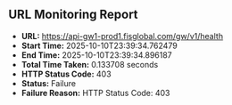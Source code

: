 ## URL Monitoring Report

- **URL:** https://api-gw1-prod1.fisglobal.com/gw/v1/health
- **Start Time:** 2025-10-10T23:39:34.762479
- **End Time:** 2025-10-10T23:39:34.896187
- **Total Time Taken:** 0.133708 seconds
- **HTTP Status Code:** 403
- **Status:** Failure
- **Failure Reason:** HTTP Status Code: 403
